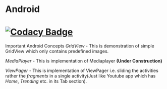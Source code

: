 # Android

[![Codacy Badge](https://api.codacy.com/project/badge/Grade/ba15f27169934a898de9bf79fc4e6d41)](https://www.codacy.com/app/vishaln04/Android?utm_source=github.com&utm_medium=referral&utm_content=vishaln04/Android&utm_campaign=badger)
=======

Important Android Concepts
*GridView* - This is demonstration of simple GridView which only contains predefined images.

*MediaPlayer* - This is implementation of Mediaplayer **(Under Construction)**

*ViewPager* - This is implementation of ViewPager i.e. sliding the activities rather the *fragments* in a single activity(Just like Youtube app which has *Home*, *Trending* etc. in its Tab section).
